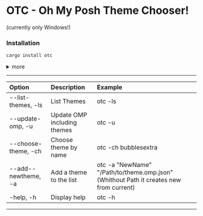 # OTC - Oh My Posh Theme Chooser! 
(currently only Windows!)
### Installation 
```
cargo install otc
```

<details>
<summary> 
more </summary> 
  
#### Potential Dependencies:
- [Cargo & Rust:](https://doc.rust-lang.org/cargo/getting-started/installation.html)
   
- [Git for Windows](https://gitforwindows.org/)
  

#### Alternative Method
```
git clone https://github.com/nrdrch/otc.git
```
```
cd otc
```
```
cargo build --release
```
- Preferably move the executable from target/release into a directory in your 'Path' enviorment variable for easy execution.

</details>

------------------
| **Option**       | **Description**    | **Example**       |
| :---      | :---          | :---            |
| --list-themes, -ls | List Themes   | otc -ls |     
| --update-omp, -u    | Update OMP including themes | otc -u    |
| --choose-theme, -ch | Choose theme by name | otc -ch bubblesextra   |
| --add--newtheme, -a | Add a theme to the list | otc -a "NewName" "/Path/to/theme.omp.json" (Whithout Path it creates new from current) |
| -help, -h          | Display help   | otc -h |  
---------
